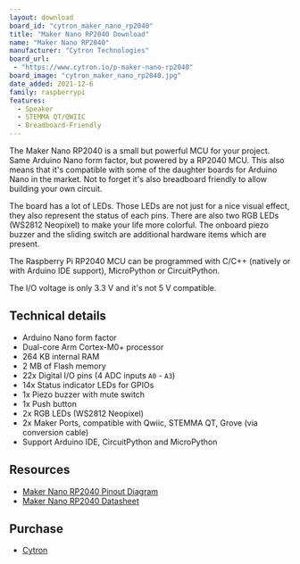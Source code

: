 ```yaml
---
layout: download
board_id: "cytron_maker_nano_rp2040"
title: "Maker Nano RP2040 Download"
name: "Maker Nano RP2040"
manufacturer: "Cytron Technologies"
board_url:
 - "https://www.cytron.io/p-maker-nano-rp2040"
board_image: "cytron_maker_nano_rp2040.jpg"
date_added: 2021-12-6
family: raspberrypi
features:
  - Speaker
  - STEMMA QT/QWIIC
  - Breadboard-Friendly
---
```


The Maker Nano RP2040 is a small but powerful MCU for your project. Same Arduino Nano form factor, but powered by a RP2040 MCU. This also means that it's compatible with some of the daughter boards for Arduino Nano in the market. Not to forget it's also breadboard friendly to allow building your own circuit.

The board has a lot of LEDs. Those LEDs are not just for a nice visual effect, they also represent the status of each pins. There are also two RGB LEDs (WS2812 Neopixel) to make your life more colorful. The onboard piezo buzzer and the sliding switch are additional hardware items which are present.

The Raspberry Pi RP2040 MCU can be programmed with C/C++ (natively or with Arduino IDE support), MicroPython or CircuitPython.

The I/O voltage is only 3.3 V and it's not 5 V compatible.

## Technical details

- Arduino Nano form factor
- Dual-core Arm Cortex-M0+ processor
- 264 KB internal RAM
- 2 MB of Flash memory
- 22x Digital I/O pins (4 ADC inputs `A0` - `A3`)
- 14x Status indicator LEDs for GPIOs
- 1x Piezo buzzer with mute switch
- 1x Push button
- 2x RGB LEDs (WS2812 Neopixel)
- 2x Maker Ports, compatible with Qwiic, STEMMA QT, Grove (via conversion cable)
- Support Arduino IDE, CircuitPython and MicroPython

## Resources

- [Maker Nano RP2040 Pinout Diagram](https://docs.google.com/drawings/d/e/2PACX-1vSGwfh_1ac_UFXT4F72D0yJHaYHjDC-lfeBMLp0dc8ry57sAYtdobIFBZqrfXE6AuDTYEY9Cicto2b8/pub?w=3373&h=2867)
- [Maker Nano RP2040 Datasheet](https://docs.google.com/document/d/15IMxlESQE43sP7brZpqlfHVTAdX1N_XenzpvfP8cT_8/edit?usp=sharing)

## Purchase

* [Cytron](https://www.cytron.io/p-maker-nano-rp2040)
